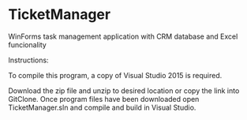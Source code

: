 # TicketManager
WinForms task management application with CRM database and Excel funcionality 

Instructions:

To compile this program, a copy of Visual Studio 2015 is required.

Download the zip file and unzip to desired location or copy the link into GitClone. Once program files have been downloaded open TicketManager.sln and compile and build in Visual Studio.
